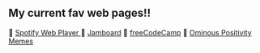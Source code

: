 ## My current fav web pages!! 
💜 [Spotify Web Player ](https://open.spotify.com)
💜 [Jamboard](https://jamboard.google.com)
💜 [freeCodeCamp](https://www.freecodecamp.org)
💜 [Ominous Positivity Memes](hhttps://www.facebook.com/OminousPositivityMemes/)
